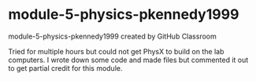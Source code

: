 # module-5-physics-pkennedy1999
module-5-physics-pkennedy1999 created by GitHub Classroom

Tried for multiple hours but could not get PhysX to build on the lab computers. I wrote down some code and made files
but commented it out to get partial credit for this module.
